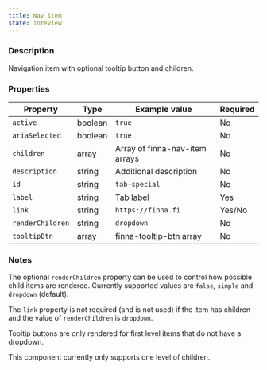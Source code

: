 ```yaml
---
title: Nav item
state: inreview
---
```


### Description

Navigation item with optional tooltip button and children. 

### Properties

| Property         | Type    | Example value                  | Required |
| ---------------- | ------- | ------------------------------ | -------- |
| `active`         | boolean | `true`                         | No       |
| `ariaSelected`   | boolean | `true`                         | No       |
| `children`       | array   | Array of finna-nav-item arrays | No       |
| `description`    | string  | Additional description         | No       |
| `id`             | string  | `tab-special`                  | No       |
| `label`          | string  | Tab label                      | Yes      |
| `link`           | string  | `https://finna.fi`             | Yes/No   |
| `renderChildren` | string  | `dropdown`                     | No       |
| `tooltipBtn`     | array   | finna-tooltip-btn array        | No       |

### Notes

The optional `renderChildren` property can be used to control how possible child
items are rendered. Currently supported values are `false`, `simple` and 
`dropdown` (default).

The `link` property is not required (and is not used) if the item has children 
and the value of `renderChildren` is `dropdown`.

Tooltip buttons are only rendered for first level items that do not have a 
dropdown.

This component currently only supports one level of children.
